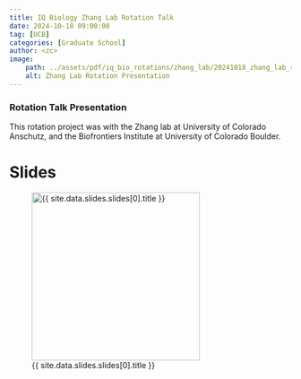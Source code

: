 ```yaml
---
title: IQ Biology Zhang Lab Rotation Talk
date: 2024-10-18 09:00:00
tag: [UCB]
categories: [Graduate School]
author: <zc>    
image: 
    path: ../assets/pdf/iq_bio_rotations/zhang_lab/20241018_zhang_lab_rotation_presentation.png
    alt: Zhang Lab Rotation Presentation
---
```


### Rotation Talk Presentation

This rotation project was with the Zhang lab at University of Colorado Anschutz, and the Biofrontiers Institute at University of Colorado Boulder. 

<h1>Slides</h1>
<div>
    <figure>
        <a href="
            {% if site.data.slides.slides[0].url contains '://' %}
              {{ site.data.slides.slides[0].url }}
            {% else %}
              {{ site.data.slides.slides[0].url | relative_url }}
            {% endif %}
        " title="{{ site.data.slides.slides[0].title }}">
        <img class="thumb" width="300" src="
          {% if site.data.slides.slides[0].image_path contains '://' %}
            {{ site.data.slides.slides[0].image_path }}
          {% else %}
            {{ site.data.slides.slides[0].image_path | relative_url }}
          {% endif %}
        " alt="{{ site.data.slides.slides[0].title }}">
        </a>
        <figcaption>
        {{ site.data.slides.slides[0].title }}
        </figcaption>
    </figure>
</div>
